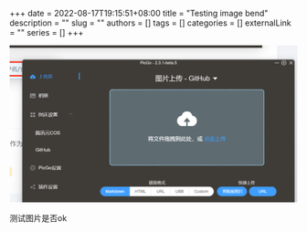 +++ 
date = 2022-08-17T19:15:51+08:00
title = "Testing image bend"
description = ""
slug = ""
authors = []
tags = []
categories = []
externalLink = ""
series = []
+++

![](https://raw.githubusercontent.com/b1d-farewell/picture-bed/main/img/20220817193139.png)

测试图片是否ok